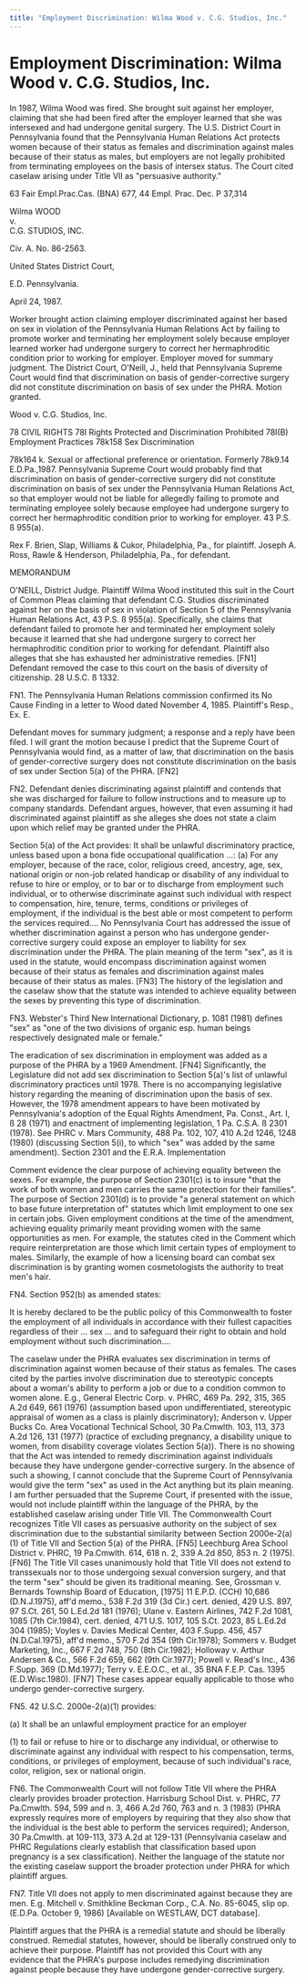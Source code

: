 ```yaml
---
title: "Employment Discrimination: Wilma Wood v. C.G. Studios, Inc."
---
```


# Employment Discrimination: Wilma Wood v. C.G. Studios, Inc.

In 1987, Wilma Wood was fired. She brought suit against her employer, claiming that she had been fired after the employer learned that she was intersexed and had undergone genital surgery. The U.S. District Court in Pennsylvania found that the Pennsylvania Human Relations Act protects women because of their status as females and discrimination against males because of their status as males, but employers are not legally prohibited from terminating employees on the basis of intersex status. The Court cited caselaw arising under Title VII as "persuasive authority."  
  
63 Fair Empl.Prac.Cas. (BNA) 677, 44 Empl. Prac. Dec. P 37,314  
  
Wilma WOOD  
v.  
C.G. STUDIOS, INC.  
  
Civ. A. No. 86-2563.  
  
United States District Court,  
  
E.D. Pennsylvania.  
  
April 24, 1987.  
  
Worker brought action claiming employer discriminated against her based on sex in violation of the Pennsylvania Human Relations Act by failing to promote worker and terminating her employment solely because employer learned worker had undergone surgery to correct her hermaphroditic condition prior to working for employer. Employer moved for summary judgment. The District Court, O'Neill, J., held that Pennsylvania Supreme Court would find that discrimination on basis of gender-corrective surgery did not constitute discrimination on basis of sex under the PHRA. Motion granted.  
  
Wood v. C.G. Studios, Inc.  
  
78 CIVIL RIGHTS 78I Rights Protected and Discrimination Prohibited 78I(B) Employment Practices 78k158 Sex Discrimination  
  
78k164 k. Sexual or affectional preference or orientation. Formerly 78k9.14 E.D.Pa.,1987. Pennsylvania Supreme Court would probably find that discrimination on basis of gender-corrective surgery did not constitute discrimination on basis of sex under the Pennsylvania Human Relations Act, so that employer would not be liable for allegedly failing to promote and terminating employee solely because employee had undergone surgery to correct her hermaphroditic condition prior to working for employer. 43 P.S. ß 955(a).  
  
Rex F. Brien, Slap, Williams & Cukor, Philadelphia, Pa., for plaintiff. Joseph A. Ross, Rawle & Henderson, Philadelphia, Pa., for defendant.  
  
MEMORANDUM  
  
O'NEILL, District Judge. Plaintiff Wilma Wood instituted this suit in the Court of Common Pleas claiming that defendant C.G. Studios discriminated against her on the basis of sex in violation of Section 5 of the Pennsylvania Human Relations Act, 43 P.S. ß 955(a). Specifically, she claims that defendant failed to promote her and terminated her employment solely because it learned that she had undergone surgery to correct her hermaphroditic condition prior to working for defendant. Plaintiff also alleges that she has exhausted her administrative remedies. [FN1] Defendant removed the case to this court on the basis of diversity of citizenship. 28 U.S.C. ß 1332.  
  
FN1. The Pennsylvania Human Relations commission confirmed its No Cause Finding in a letter to Wood dated November 4, 1985. Plaintiff's Resp., Ex. E.  
  
Defendant moves for summary judgment; a response and a reply have been filed. I will grant the motion because I predict that the Supreme Court of Pennsylvania would find, as a matter of law, that discrimination on the basis of gender-corrective surgery does not constitute discrimination on the basis of sex under Section 5(a) of the PHRA. [FN2]  
  
FN2. Defendant denies discriminating against plaintiff and contends that she was discharged for failure to follow instructions and to measure up to company standards. Defendant argues, however, that even assuming it had discriminated against plaintiff as she alleges she does not state a claim upon which relief may be granted under the PHRA.  
  
Section 5(a) of the Act provides: It shall be unlawful discriminatory practice, unless based upon a bona fide occupational qualification ...: (a) For any employer, because of the race, color, religious creed, ancestry, age, sex, national origin or non-job related handicap or disability of any individual to refuse to hire or employ, or to bar or to discharge from employment such individual, or to otherwise discriminate against such individual with respect to compensation, hire, tenure, terms, conditions or privileges of employment, if the individual is the best able or most competent to perform the services required.... No Pennsylvania Court has addressed the issue of whether discrimination against a person who has undergone gender-corrective surgery could expose an employer to liability for sex discrimination under the PHRA. The plain meaning of the term "sex", as it is used in the statute, would encompass discrimination against women because of their status as females and discrimination against males because of their status as males. [FN3] The history of the legislation and the caselaw show that the statute was intended to achieve equality between the sexes by preventing this type of discrimination.  
  
FN3. Webster's Third New International Dictionary, p. 1081 (1981) defines "sex" as "one of the two divisions of organic esp. human beings respectively designated male or female."  
  
The eradication of sex discrimination in employment was added as a purpose of the PHRA by a 1969 Amendment. [FN4] Significantly, the Legislature did not add sex discrimination to Section 5(a)'s list of unlawful discriminatory practices until 1978. There is no accompanying legislative history regarding the meaning of discrimination upon the basis of sex. However, the 1978 amendment appears to have been motivated by Pennsylvania's adoption of the Equal Rights Amendment, Pa. Const., Art. I, ß 28 (1971) and enactment of implementing legislation, 1 Pa. C.S.A. ß 2301 (1978). See PHRC v. Mars Community, 488 Pa. 102, 107, 410 A.2d 1246, 1248 (1980) (discussing Section 5(i), to which "sex" was added by the same amendment). Section 2301 and the E.R.A. Implementation  
  
Comment evidence the clear purpose of achieving equality between the sexes. For example, the purpose of Section 2301(c) is to insure "that the work of both women and men carries the same protection for their families". The purpose of Section 2301(d) is to provide "a general statement on which to base future interpretation of" statutes which limit employment to one sex in certain jobs. Given employment conditions at the time of the amendment, achieving equality primarily meant providing women with the same opportunities as men. For example, the statutes cited in the Comment which require reinterpretation are those which limit certain types of employment to males. Similarly, the example of how a licensing board can combat sex discrimination is by granting women cosmetologists the authority to treat men's hair.  
  
FN4. Section 952(b) as amended states:  
  
It is hereby declared to be the public policy of this Commonwealth to foster the employment of all individuals in accordance with their fullest capacities regardless of their ... sex ... and to safeguard their right to obtain and hold employment without such discrimination....  
  
The caselaw under the PHRA evaluates sex discrimination in terms of discrimination against women because of their status as females. The cases cited by the parties involve discrimination due to stereotypic concepts about a woman's ability to perform a job or due to a condition common to women alone. E.g., General Electric Corp. v. PHRC, 469 Pa. 292, 315, 365 A.2d 649, 661 (1976) (assumption based upon undifferentiated, stereotypic appraisal of women as a class is plainly discriminatory); Anderson v. Upper Bucks Co. Area Vocational Technical School, 30 Pa.Cmwlth. 103, 113, 373 A.2d 126, 131 (1977) (practice of excluding pregnancy, a disability unique to women, from disability coverage violates Section 5(a)). There is no showing that the Act was intended to remedy discrimination against individuals because they have undergone gender-corrective surgery. In the absence of such a showing, I cannot conclude that the Supreme Court of Pennsylvania would give the term "sex" as used in the Act anything but its plain meaning. I am further persuaded that the Supreme Court, if presented with the issue, would not include plaintiff within the language of the PHRA, by the established caselaw arising under Title VII. The Commonwealth Court recognizes Title VII cases as persuasive authority on the subject of sex discrimination due to the substantial similarity between Section 2000e-2(a)(1) of Title VII and Section 5(a) of the PHRA. [FN5] Leechburg Area School District v. PHRC, 19 Pa.Cmwlth. 614, 618 n. 2, 339 A.2d 850, 853 n. 2 (1975). [FN6] The Title VII cases unanimously hold that Title VII does not extend to transsexuals nor to those undergoing sexual conversion surgery, and that the term "sex" should be given its traditional meaning. See, Grossman v. Bernards Township Board of Education, [1975] 11 E.P.D. (CCH) 10,686 (D.N.J.1975), aff'd memo., 538 F.2d 319 (3d Cir.) cert. denied, 429 U.S. 897, 97 S.Ct. 261, 50 L.Ed.2d 181 (1976); Ulane v. Eastern Airlines, 742 F.2d 1081, 1085 (7th Cir.1984), cert. denied, 471 U.S. 1017, 105 S.Ct. 2023, 85 L.Ed.2d 304 (1985); Voyles v. Davies Medical Center, 403 F.Supp. 456, 457 (N.D.Cal.1975), aff'd memo., 570 F.2d 354 (9th Cir.1978); Sommers v. Budget Marketing, Inc., 667 F.2d 748, 750 (8th Cir.1982); Holloway v. Arthur Andersen & Co., 566 F.2d 659, 662 (9th Cir.1977); Powell v. Read's Inc., 436 F.Supp. 369 (D.Md.1977); Terry v. E.E.O.C., et al., 35 BNA F.E.P. Cas. 1395 (E.D.Wisc.1980). [FN7] These cases appear equally applicable to those who undergo gender-corrective surgery.  
  
FN5. 42 U.S.C. 2000e-2(a)(1) provides:  
  
(a) It shall be an unlawful employment practice for an employer  
  
(1) to fail or refuse to hire or to discharge any individual, or otherwise to discriminate against any individual with respect to his compensation, terms, conditions, or privileges of employment, because of such individual's race, color, religion, sex or national origin.  
  
FN6. The Commonwealth Court will not follow Title VII where the PHRA clearly provides broader protection. Harrisburg School Dist. v. PHRC, 77 Pa.Cmwlth. 594, 599 and n. 3, 466 A.2d 760, 763 and n. 3 (1983) (PHRA expressly requires more of employers by requiring that they also show that the individual is the best able to perform the services required); Anderson, 30 Pa.Cmwlth. at 109-113, 373 A.2d at 129-131 (Pennsylvania caselaw and PHRC Regulations clearly establish that classification based upon pregnancy is a sex classification). Neither the language of the statute nor the existing caselaw support the broader protection under PHRA for which plaintiff argues.  
  
FN7. Title VII does not apply to men discriminated against because they are men. E.g. Mitchell v. Smithkline Beckman Corp., C.A. No. 85-6045, slip op. (E.D.Pa. October 9, 1986) [Available on WESTLAW, DCT database].  
  
Plaintiff argues that the PHRA is a remedial statute and should be liberally construed. Remedial statutes, however, should be liberally construed only to achieve their purpose. Plaintiff has not provided this Court with any evidence that the PHRA's purpose includes remedying discrimination against people because they have undergone gender-corrective surgery.